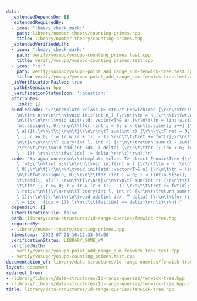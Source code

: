 ```yaml
---
data:
  _extendedDependsOn: []
  _extendedRequiredBy:
  - icon: ':heavy_check_mark:'
    path: library/number-theory/counting-primes.hpp
    title: library/number-theory/counting-primes.hpp
  _extendedVerifiedWith:
  - icon: ':heavy_check_mark:'
    path: verify/yosupo/yosupo-counting_primes.test.cpp
    title: verify/yosupo/yosupo-counting_primes.test.cpp
  - icon: ':x:'
    path: verify/yosupo/yosupo-point_add_range_sum-fenwick-tree.test.cpp
    title: verify/yosupo/yosupo-point_add_range_sum-fenwick-tree.test.cpp
  _isVerificationFailed: true
  _pathExtension: hpp
  _verificationStatusIcon: ':question:'
  attributes:
    links: []
  bundledCode: "\r\ntemplate <class T> struct FenwickTree {\r\n\tstd::vector<T> fwt;\r\
    \n\tint n;\r\n\r\n\tvoid init(int n_) {\r\n\t\tn = n_;\r\n\t\tfwt.assign(n, 0);\r\
    \n\t}\r\n\r\n\tvoid init(std::vector<T>& a) {\r\n\t\tn = (int)a.size();\r\n\t\t\
    fwt.assign(n, 0);\r\n\t\tfor (int i = 0; i < (int)a.size(); i++) {\r\n\t\t\tadd(i,\
    \ a[i]);\r\n\t\t}\r\n\t}\r\n\r\n\tT sum(int r) {\r\n\t\tT ret = 0;\r\n\t\tfor\
    \ (; r >= 0; r = (r & (r + 1)) - 1) \r\n\t\t\tret += fwt[r];\r\n\t\treturn ret;\r\
    \n\t}\r\n\r\n\tT query(int l, int r) {\r\n\t\treturn sum(r) - sum(l - 1);\r\n\t\
    }\r\n\t\r\n\tvoid add(int idx, T delta) {\r\n\t\tfor (; idx < n; idx = idx | (idx\
    \ + 1)) \r\n\t\t\tfwt[idx] += delta;\r\n\t}\r\n};\n"
  code: "#pragma once\r\n\r\ntemplate <class T> struct FenwickTree {\r\n\tstd::vector<T>\
    \ fwt;\r\n\tint n;\r\n\r\n\tvoid init(int n_) {\r\n\t\tn = n_;\r\n\t\tfwt.assign(n,\
    \ 0);\r\n\t}\r\n\r\n\tvoid init(std::vector<T>& a) {\r\n\t\tn = (int)a.size();\r\
    \n\t\tfwt.assign(n, 0);\r\n\t\tfor (int i = 0; i < (int)a.size(); i++) {\r\n\t\
    \t\tadd(i, a[i]);\r\n\t\t}\r\n\t}\r\n\r\n\tT sum(int r) {\r\n\t\tT ret = 0;\r\n\
    \t\tfor (; r >= 0; r = (r & (r + 1)) - 1) \r\n\t\t\tret += fwt[r];\r\n\t\treturn\
    \ ret;\r\n\t}\r\n\r\n\tT query(int l, int r) {\r\n\t\treturn sum(r) - sum(l -\
    \ 1);\r\n\t}\r\n\t\r\n\tvoid add(int idx, T delta) {\r\n\t\tfor (; idx < n; idx\
    \ = idx | (idx + 1)) \r\n\t\t\tfwt[idx] += delta;\r\n\t}\r\n};"
  dependsOn: []
  isVerificationFile: false
  path: library/data-structures/1d-range-queries/fenwick-tree.hpp
  requiredBy:
  - library/number-theory/counting-primes.hpp
  timestamp: '2022-07-21 16:12:33-04:00'
  verificationStatus: LIBRARY_SOME_WA
  verifiedWith:
  - verify/yosupo/yosupo-point_add_range_sum-fenwick-tree.test.cpp
  - verify/yosupo/yosupo-counting_primes.test.cpp
documentation_of: library/data-structures/1d-range-queries/fenwick-tree.hpp
layout: document
redirect_from:
- /library/library/data-structures/1d-range-queries/fenwick-tree.hpp
- /library/library/data-structures/1d-range-queries/fenwick-tree.hpp.html
title: library/data-structures/1d-range-queries/fenwick-tree.hpp
---
```

